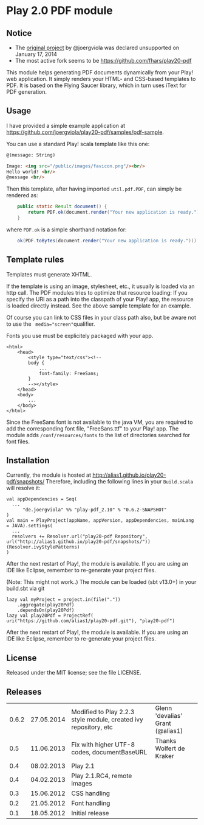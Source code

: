 Play 2.0 PDF module
===================

## Notice

* The [original project](https://github.com/joergviola/play20-pdf) by @joergviola was declared unsupported on January 17, 2014
* The most active fork seems to be https://github.com/fhars/play20-pdf

This module helps generating PDF documents dynamically from your Play! web application.
It simply renders your HTML- and CSS-based templates to PDF.
It is based on the Flying Saucer library, which in turn uses iText for PDF generation.

Usage
-----

I have provided a simple example application at
https://github.com/joergviola/play20-pdf/samples/pdf-sample.

You can use a standard Play! scala template like this one:
``` html
@(message: String)

Image: <img src="/public/images/favicon.png"/><br/>
Hello world! <br/>
@message <br/>
```

Then this template, after having imported ```util.pdf.PDF```, can simply be rendered as:
``` java
	public static Result document() {
		return PDF.ok(document.render("Your new application is ready."));
	}
```
where ```PDF.ok``` is a simple shorthand notation for:
``` java
	ok(PDF.toBytes(document.render("Your new application is ready."))).as("application/pdf")
```

Template rules
--------------

Templates must generate XHTML.

If the template is using an image, stylesheet, etc., it usually is loaded via an http call.
The PDF modules tries to optimize that resource loading:
If you specify the URI as a path into the classpath of your Play! app, the resource is loaded directly instead.
See the above sample template for an example.

Of course you can link to CSS files in your class path also, but be aware not to
use the ``` media="screen"```qualifier.

Fonts you use must be explicitely packaged with your app.
```
<html>
	<head>
		<style type="text/css"><!--
		body {
			...
			font-family: FreeSans;
		}
		--></style>
	</head>
	<body>
		...
	</body>
</html>
```
Since the FreeSans font is not available to the java VM, you are required to
add the corresponding font file, "FreeSans.ttf" to your Play! app.
The module adds ```/conf/resources/fonts``` to the list of directories
searched for font files.

Installation
------------

Currently, the module is hosted at http://alias1.github.io/play20-pdf/snapshots/
Therefore, including the following lines in your ```Build.scala``` will resolve it:
```
val appDependencies = Seq(
  ...
      "de.joergviola" %% "play-pdf_2.10" % "0.6.2-SNAPSHOT"
)
val main = PlayProject(appName, appVersion, appDependencies, mainLang = JAVA).settings(
  ...
  resolvers += Resolver.url("play20-pdf Repository", url("http://alias1.github.io/play20-pdf/snapshots/"))(Resolver.ivyStylePatterns)
)
```
After the next restart of Play!, the module is available.
If you are using an IDE like Eclipse, remember to re-generate your project files.

(Note: This might not work..) The module can be loaded (sbt v13.0+)  in your build.sbt via git
```
lazy val myProject = project.in(file("."))
    .aggregate(play20Pdf)
    .dependsOn(play20Pdf)
lazy val play20Pdf = ProjectRef( uri("https://github.com/alias1/play20-pdf.git"), "play20-pdf")
```
After the next restart of Play!, the module is available.
If you are using an IDE like Eclipse, remember to re-generate your project files.


License
-------

Released under the MIT license; see the file LICENSE.

Releases
------------

<table>
	<tr>
		<td>0.6.2</td>
		<td>27.05.2014</td>
		<td>Modified to Play 2.2.3 style module, created ivy repository, etc</td>
		<td>Glenn 'devalias' Grant (@alias1)</td>
	</tr>
	<tr>
		<td>0.5</td>
		<td>11.06.2013</td>
		<td>Fix with higher UTF-8 codes, documentBaseURL</td>
		<td>Thanks Wolfert de Kraker</td>
	</tr>
	<tr>
		<td>0.4</td>
		<td>08.02.2013</td>
		<td>Play 2.1</td>
		<td></td>
	</tr>
	<tr>
		<td>0.4</td>
		<td>04.02.2013</td>
		<td>Play 2.1.RC4, remote images</td>
		<td></td>
	</tr>
	<tr>
		<td>0.3</td>
		<td>15.06.2012</td>
		<td>CSS handling</td>
		<td></td>
	</tr>
	<tr>
		<td>0.2</td>
		<td>21.05.2012</td>
		<td>Font handling</td>
		<td></td>
	</tr>
	<tr>
		<td>0.1</td>
		<td>18.05.2012</td>
		<td>Initial release</td>
		<td></td>
	</tr>
</table>
